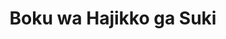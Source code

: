 --- 
title: "Boku wa Hajikko ga Suki"
publishdate: "2019-7-28T16:48:46+02:00"
src: "https://365manga.net/manga/boku-wa-hajikko-ga-suki"
image: "https://data.365manga.net/images/thumbnails/6810-boku-wa-hajikko-ga-suki.jpg"
description: "From Mangahelpers: Noda Haruko has hatched a plot to get tasty lunches; she's put a love letter in a paper airplane and tossed it out into the world. By chance, it ends up in the hands of a lonely boy named Katou Seiji. Haruko confesses her 'love' for him, and her hope that he'll become her husband and make her delicious lunches. Surprisingly, Seiji agrees, and becomes her boyfriend-chef. Seiji…"
---